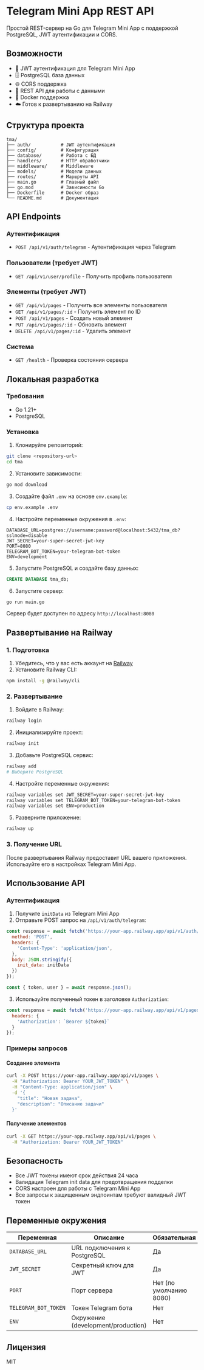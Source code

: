 # Telegram Mini App REST API

Простой REST-сервер на Go для Telegram Mini App с поддержкой PostgreSQL, JWT аутентификации и CORS.

## Возможности

- 🔐 JWT аутентификация для Telegram Mini App
- 🗄️ PostgreSQL база данных
- 🌐 CORS поддержка
- 📱 REST API для работы с данными
- 🐳 Docker поддержка
- ☁️ Готов к развертыванию на Railway

## Структура проекта

```
tma/
├── auth/           # JWT аутентификация
├── config/         # Конфигурация
├── database/       # Работа с БД
├── handlers/       # HTTP обработчики
├── middleware/     # Middleware
├── models/         # Модели данных
├── routes/         # Маршруты API
├── main.go         # Главный файл
├── go.mod          # Зависимости Go
├── Dockerfile      # Docker образ
└── README.md       # Документация
```

## API Endpoints

### Аутентификация
- `POST /api/v1/auth/telegram` - Аутентификация через Telegram

### Пользователи (требует JWT)
- `GET /api/v1/user/profile` - Получить профиль пользователя

### Элементы (требует JWT)
- `GET /api/v1/pages` - Получить все элементы пользователя
- `GET /api/v1/pages/:id` - Получить элемент по ID
- `POST /api/v1/pages` - Создать новый элемент
- `PUT /api/v1/pages/:id` - Обновить элемент
- `DELETE /api/v1/pages/:id` - Удалить элемент

### Система
- `GET /health` - Проверка состояния сервера

## Локальная разработка

### Требования
- Go 1.21+
- PostgreSQL

### Установка

1. Клонируйте репозиторий:
```bash
git clone <repository-url>
cd tma
```

2. Установите зависимости:
```bash
go mod download
```

3. Создайте файл `.env` на основе `env.example`:
```bash
cp env.example .env
```

4. Настройте переменные окружения в `.env`:
```env
DATABASE_URL=postgres://username:password@localhost:5432/tma_db?sslmode=disable
JWT_SECRET=your-super-secret-jwt-key
PORT=8080
TELEGRAM_BOT_TOKEN=your-telegram-bot-token
ENV=development
```

5. Запустите PostgreSQL и создайте базу данных:
```sql
CREATE DATABASE tma_db;
```

6. Запустите сервер:
```bash
go run main.go
```

Сервер будет доступен по адресу `http://localhost:8080`

## Развертывание на Railway

### 1. Подготовка

1. Убедитесь, что у вас есть аккаунт на [Railway](https://railway.app/)
2. Установите Railway CLI:
```bash
npm install -g @railway/cli
```

### 2. Развертывание

1. Войдите в Railway:
```bash
railway login
```

2. Инициализируйте проект:
```bash
railway init
```

3. Добавьте PostgreSQL сервис:
```bash
railway add
# Выберите PostgreSQL
```

4. Настройте переменные окружения:
```bash
railway variables set JWT_SECRET=your-super-secret-jwt-key
railway variables set TELEGRAM_BOT_TOKEN=your-telegram-bot-token
railway variables set ENV=production
```

5. Разверните приложение:
```bash
railway up
```

### 3. Получение URL

После развертывания Railway предоставит URL вашего приложения. Используйте его в настройках Telegram Mini App.

## Использование API

### Аутентификация

1. Получите `initData` из Telegram Mini App
2. Отправьте POST запрос на `/api/v1/auth/telegram`:

```javascript
const response = await fetch('https://your-app.railway.app/api/v1/auth/telegram', {
  method: 'POST',
  headers: {
    'Content-Type': 'application/json',
  },
  body: JSON.stringify({
    init_data: initData
  })
});

const { token, user } = await response.json();
```

3. Используйте полученный токен в заголовке `Authorization`:

```javascript
const response = await fetch('https://your-app.railway.app/api/v1/pages', {
  headers: {
    'Authorization': `Bearer ${token}`
  }
});
```

### Примеры запросов

#### Создание элемента
```bash
curl -X POST https://your-app.railway.app/api/v1/pages \
  -H "Authorization: Bearer YOUR_JWT_TOKEN" \
  -H "Content-Type: application/json" \
  -d '{
    "title": "Новая задача",
    "description": "Описание задачи"
  }'
```

#### Получение элементов
```bash
curl -X GET https://your-app.railway.app/api/v1/pages \
  -H "Authorization: Bearer YOUR_JWT_TOKEN"
```

## Безопасность

- Все JWT токены имеют срок действия 24 часа
- Валидация Telegram init data для предотвращения подделки
- CORS настроен для работы с Telegram Mini App
- Все запросы к защищенным эндпоинтам требуют валидный JWT токен

## Переменные окружения

| Переменная | Описание | Обязательная |
|------------|----------|--------------|
| `DATABASE_URL` | URL подключения к PostgreSQL | Да |
| `JWT_SECRET` | Секретный ключ для JWT | Да |
| `PORT` | Порт сервера | Нет (по умолчанию 8080) |
| `TELEGRAM_BOT_TOKEN` | Токен Telegram бота | Нет |
| `ENV` | Окружение (development/production) | Нет |

## Лицензия

MIT
